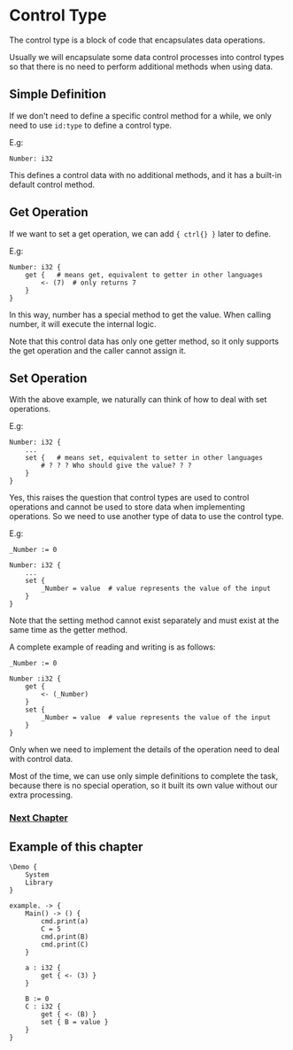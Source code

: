 # Control Type
The control type is a block of code that encapsulates data operations.

Usually we will encapsulate some data control processes into control types so that there is no need to perform additional methods when using data.

## Simple Definition
If we don't need to define a specific control method for a while, we only need to use `id:type` to define a control type.

E.g:
```
Number: i32
```
This defines a control data with no additional methods, and it has a built-in default control method.

## Get Operation
If we want to set a get operation, we can add `{ ctrl{} }` later to define.

E.g:
```
Number: i32 {
    get {   # means get, equivalent to getter in other languages
        <- (7)  # only returns 7
    }
}
```
In this way, number has a special method to get the value. When calling number, it will execute the internal logic.

Note that this control data has only one getter method, so it only supports the get operation and the caller cannot assign it.
## Set Operation
With the above example, we naturally can think of how to deal with set operations.

E.g:
```
Number: i32 {
    ...
    set {   # means set, equivalent to setter in other languages
        # ? ? ? Who should give the value? ? ?
    }
}
```
Yes, this raises the question that control types are used to control operations and cannot be used to store data when implementing operations.
So we need to use another type of data to use the control type.

E.g:
```
_Number := 0

Number: i32 {
    ...
    set {
        _Number = value  # value represents the value of the input
    }
}
```

Note that the setting method cannot exist separately and must exist at the same time as the getter method.

A complete example of reading and writing is as follows:
```
_Number := 0

Number :i32 {
    get {
        <- (_Number)
    }
    set {
        _Number = value  # value represents the value of the input
    }
}
```

Only when we need to implement the details of the operation need to deal with control data.

Most of the time, we can use only simple definitions to complete the task, because there is no special operation, so it built its own value without our extra processing.

### [Next Chapter](protocol-type.md)

## Example of this chapter
```
\Demo {
    System
    Library
}

example. -> {
    Main() -> () {
        cmd.print(a)
        C = 5
        cmd.print(B)
        cmd.print(C)
    }

    a : i32 {
        get { <- (3) }
    }

    B := 0
    C : i32 {
        get { <- (B) }
        set { B = value }
    }
}
```